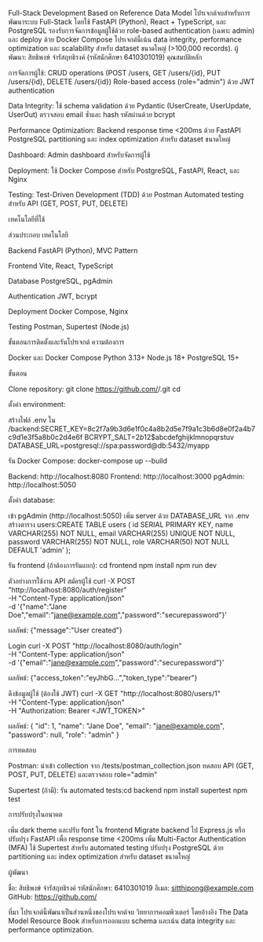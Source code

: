 Full-Stack Development Based on Reference Data Model
โปรเจกต์จบสำหรับการพัฒนาระบบ Full-Stack โดยใช้ FastAPI (Python), React + TypeScript, และ PostgreSQL รองรับการจัดการข้อมูลผู้ใช้ด้วย role-based authentication (เฉพาะ admin) และ deploy ด้วย Docker Compose โปรเจกต์นี้เน้น data integrity, performance optimization และ scalability สำหรับ dataset ขนาดใหญ่ (>100,000 records).
ผู้พัฒนา: สิทธิพงษ์ จำรัสฤทธิรงค์ (รหัสนักศึกษา 6410301019)
คุณสมบัติหลัก

การจัดการผู้ใช้:
CRUD operations (POST /users, GET /users/{id}, PUT /users/{id}, DELETE /users/{id})
Role-based access (role="admin") ด้วย JWT authentication


Data Integrity:
ใช้ schema validation ด้วย Pydantic (UserCreate, UserUpdate, UserOut)
ตรวจสอบ email ซ้ำและ hash รหัสผ่านด้วย bcrypt


Performance Optimization:
Backend response time <200ms ด้วย FastAPI
PostgreSQL partitioning และ index optimization สำหรับ dataset ขนาดใหญ่


Dashboard:
Admin dashboard สำหรับจัดการผู้ใช้


Deployment:
ใช้ Docker Compose สำหรับ PostgreSQL, FastAPI, React, และ Nginx


Testing:
Test-Driven Development (TDD) ด้วย Postman
Automated testing สำหรับ API (GET, POST, PUT, DELETE)



เทคโนโลยีที่ใช้



ส่วนประกอบ
เทคโนโลยี



Backend
FastAPI (Python), MVC Pattern


Frontend
Vite, React, TypeScript


Database
PostgreSQL, pgAdmin


Authentication
JWT, bcrypt


Deployment
Docker Compose, Nginx


Testing
Postman, Supertest (Node.js)


ขั้นตอนการติดตั้งและรันโปรเจกต์
ความต้องการ

Docker และ Docker Compose
Python 3.13+
Node.js 18+
PostgreSQL 15+

ขั้นตอน

Clone repository:
git clone https://github.com/<your-username>/<your-repo-name>.git
cd <your-repo-name>


ตั้งค่า environment:

สร้างไฟล์ .env ใน /backend:SECRET_KEY=8c2f7a9b3d6e1f0c4a8b2d5e7f9a1c3b6d8e0f2a4b7c9d1e3f5a8b0c2d4e6f
BCRYPT_SALT=$2b$12$abcdefghijklmnopqrstuv
DATABASE_URL=postgresql://spa:password@db:5432/myapp




รัน Docker Compose:
docker-compose up --build


Backend: http://localhost:8080
Frontend: http://localhost:3000
pgAdmin: http://localhost:5050


ตั้งค่า database:

เข้า pgAdmin (http://localhost:5050)
เพิ่ม server ด้วย DATABASE_URL จาก .env
สร้างตาราง users:CREATE TABLE users (
    id SERIAL PRIMARY KEY,
    name VARCHAR(255) NOT NULL,
    email VARCHAR(255) UNIQUE NOT NULL,
    password VARCHAR(255) NOT NULL,
    role VARCHAR(50) NOT NULL DEFAULT 'admin'
);




รัน frontend (ถ้าต้องการรันแยก):
cd frontend
npm install
npm run dev



ตัวอย่างการใช้งาน API
สมัครผู้ใช้
curl -X POST "http://localhost:8080/auth/register" \
-H "Content-Type: application/json" \
-d '{"name":"Jane Doe","email":"jane@example.com","password":"securepassword"}'

ผลลัพธ์:
{"message":"User created"}

Login
curl -X POST "http://localhost:8080/auth/login" \
-H "Content-Type: application/json" \
-d '{"email":"jane@example.com","password":"securepassword"}'

ผลลัพธ์:
{"access_token":"eyJhbG...","token_type":"bearer"}

ดึงข้อมูลผู้ใช้ (ต้องใช้ JWT)
curl -X GET "http://localhost:8080/users/1" \
-H "Content-Type: application/json" \
-H "Authorization: Bearer <JWT_TOKEN>"

ผลลัพธ์:
{
    "id": 1,
    "name": "Jane Doe",
    "email": "jane@example.com",
    "password": null,
    "role": "admin"
}

การทดสอบ

Postman:
นำเข้า collection จาก /tests/postman_collection.json
ทดสอบ API (GET, POST, PUT, DELETE) และตรวจสอบ role="admin"


Supertest (ถ้ามี):
รัน automated tests:cd backend
npm install supertest
npm test





การปรับปรุงในอนาคต

เพิ่ม dark theme และปรับ font ใน frontend
Migrate backend ไป Express.js หรือปรับปรุง FastAPI เพื่อ response time <200ms
เพิ่ม Multi-Factor Authentication (MFA)
ใช้ Supertest สำหรับ automated testing
ปรับปรุง PostgreSQL ด้วย partitioning และ index optimization สำหรับ dataset ขนาดใหญ่

ผู้พัฒนา

ชื่อ: สิทธิพงษ์ จำรัสฤทธิรงค์
รหัสนักศึกษา: 6410301019
อีเมล: sitthipong@example.com
GitHub: https://github.com/

ที่มา
โปรเจกต์นี้พัฒนาเป็นส่วนหนึ่งของโปรเจกต์จบ วิทยาการคอมพิวเตอร์ โดยอ้างอิง The Data Model Resource Book สำหรับการออกแบบ schema และเน้น data integrity และ performance optimization.
